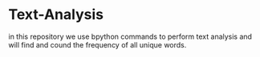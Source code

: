 # Text-Analysis
in this repository we use bpython commands to perform text analysis
and will find and cound the frequency of all unique words.



